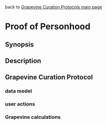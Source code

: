 back to [Grapevine Curation Protocols main page](https://github.com/wds4/DCoSL/tree/main/grapevineCurationProtocols)

Proof of Personhood
=====

## Synopsis

## Description


## Grapevine Curation Protocol

### data model

### user actions

### Grapevine calculations
